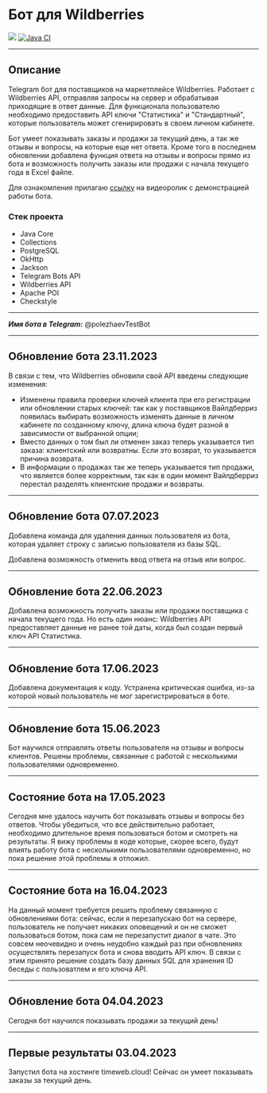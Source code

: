 # Бот для Wildberries
<a href="https://codeclimate.com/github/DrAculaJD/wildberries_bot/maintainability"><img src="https://api.codeclimate.com/v1/badges/ec282165f37500a9dfba/maintainability" /></a>
[![Java CI](https://github.com/DrAculaJD/wildberries_bot/actions/workflows/main.yml/badge.svg)](https://github.com/DrAculaJD/wildberries_bot/actions/workflows/main.yml)
***
## Описание
Telegram бот для поставщиков на маркетплейсе Wildberries. Работает с Wildberries API, отправляя запросы на сервер и обрабатывая приходящие в ответ данные. Для функционала пользователю необходимо предоставить API ключи "Статистика" и "Стандартный", которые пользователь может сгенирировать в своем личном кабинете.

 Бот умеет показывать заказы и продажи за текущий день, а так же отзывы и вопросы, на которые еще нет ответа. Кроме того в последнем обновлении добавлена функция ответа на отзывы и вопросы прямо из бота и возможность получить заказы или продажи с начала текущего года в Excel файле.
 
 Для ознакомления прилагаю [ссылку](https://youtu.be/lVWAXFmKVhc) на видеоролик с демонстрацией работы бота.

### Стек проекта
- Java Core
- Collections
- PostgreSQL
- OkHttp
- Jackson
- Telegram Bots API
- Wildberries API
- Apache POI
- Checkstyle
***
***Имя бота в Telegram:*** @polezhaevTestBot
***
## Обновление бота 23.11.2023
В связи с тем, что Wildberries обновили свой API введены следующие изменения:
- Изменены правила проверки ключей клиента при его регистрации или обновлении старых ключей: так как у поставщиков Вайлдберриз появилась выбирать возможность изменять данные в личном кабинете по созданному ключу, длина ключа будет разной в зависимости от выбранной опции;
- Вместо данных о том был ли отменен заказ теперь указывается тип заказа: клиентский или возвратны. Если это возврат, то указывается причина возврата.
- В информации о продажах так же теперь указывается тип продажи, что является более корректным, так как в один момент Вайлдберриз перестал разделять клиентские продажи и возвраты.
***
## Обновление бота 07.07.2023
Добавлена команда для удаления данных пользователя из бота, которая удаляет строку с записью пользователя из базы SQL. 

Добавлена возможность отменить ввод ответа на отзыв или вопрос.
***
## Обновление бота 22.06.2023
Добавлена возможность получить заказы или продажи поставщика с начала текущего года. Но есть один нюанс: Wildberries API предоставляет данные не ранее той даты, когда был создан первый ключ API Статистика.
***
## Обновление бота 17.06.2023
Добавлена документация к коду. Устранена критическая ошибка, из-за которой новый пользователь не мог зарегистрироваться в боте.
***
## Обновление бота 15.06.2023
Бот научился отправлять ответы пользователя на отзывы и вопросы клиентов. Решены проблемы, связанные с работой с несколькими пользователями одновременно. 
***
## Состояние бота на 17.05.2023
Сегодня мне удалось научить бот показывать отзывы и вопросы без ответов. Чтобы убедиться, что все действительно работает, необходимо длительное время пользоваться ботом и смотреть на результаты. Я вижу проблемы в коде которые, скорее всего, будут влиять работу бота с несколькими пользователями одновременно, но пока решение этой проблемы я отложил. 
***
## Состояние бота на 16.04.2023
На данный момент требуется решить проблему связанную с обновлениями бота: сейчас, если я перезапускаю бот на сервере, пользователь не получает никаких оповещений и он не сможет пользоваться ботом, пока сам не перезапустит диалог в чате. Это совсем неочевидно и очень неудобно каждый раз при обновлениях осуществлять перезапуск бота и снова вводить API ключ. В связи с этим принято решение создать базу данных SQL для хранения ID беседы с пользоватлем и его ключа API.
***
##  Обновление бота 04.04.2023
Сегодня бот научился показывать продажи за текущий день!
***
##  Первые результаты 03.04.2023
Запустил бота на хостинге timeweb.cloud! Сейчас он умеет показывать заказы за текущий день.
